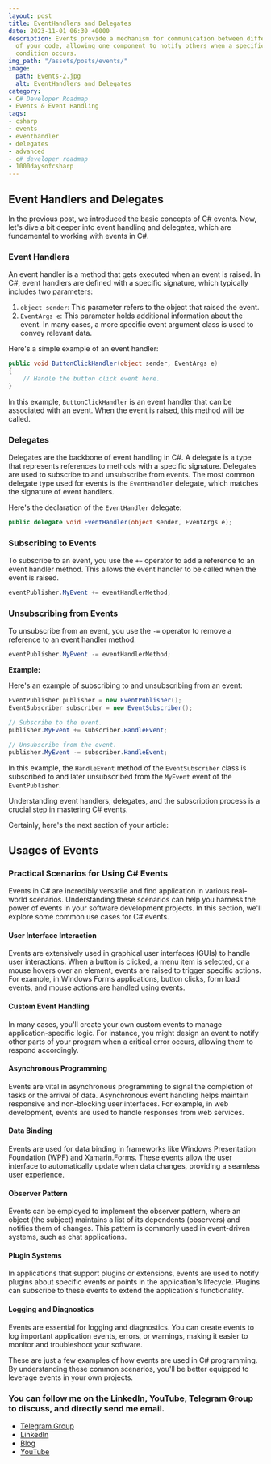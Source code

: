```yaml
---
layout: post
title: EventHandlers and Delegates
date: 2023-11-01 06:30 +0000
description: Events provide a mechanism for communication between different parts
  of your code, allowing one component to notify others when a specific action or
  condition occurs.
img_path: "/assets/posts/events/"
image:
  path: Events-2.jpg
  alt: EventHandlers and Delegates
category:
- C# Developer Roadmap
- Events & Event Handling
tags:
- csharp
- events
- eventhandler
- delegates
- advanced
- c# developer roadmap
- 1000daysofcsharp
---
```



## Event Handlers and Delegates

In the previous post, we introduced the basic concepts of C# events. Now, let's dive a bit deeper into event handling and delegates, which are fundamental to working with events in C#.

### Event Handlers

An event handler is a method that gets executed when an event is raised. In C#, event handlers are defined with a specific signature, which typically includes two parameters:

1. `object sender`: This parameter refers to the object that raised the event.
2. `EventArgs e`: This parameter holds additional information about the event. In many cases, a more specific event argument class is used to convey relevant data.

Here's a simple example of an event handler:

```csharp
public void ButtonClickHandler(object sender, EventArgs e)
{
    // Handle the button click event here.
}
```

In this example, `ButtonClickHandler` is an event handler that can be associated with an event. When the event is raised, this method will be called.

### Delegates

Delegates are the backbone of event handling in C#. A delegate is a type that represents references to methods with a specific signature. Delegates are used to subscribe to and unsubscribe from events. The most common delegate type used for events is the `EventHandler` delegate, which matches the signature of event handlers.

Here's the declaration of the `EventHandler` delegate:

```csharp
public delegate void EventHandler(object sender, EventArgs e);
```

### Subscribing to Events

To subscribe to an event, you use the `+=` operator to add a reference to an event handler method. This allows the event handler to be called when the event is raised.

```csharp
eventPublisher.MyEvent += eventHandlerMethod;
```

### Unsubscribing from Events

To unsubscribe from an event, you use the `-=` operator to remove a reference to an event handler method.

```csharp
eventPublisher.MyEvent -= eventHandlerMethod;
```

**Example:**

Here's an example of subscribing to and unsubscribing from an event:

```csharp
EventPublisher publisher = new EventPublisher();
EventSubscriber subscriber = new EventSubscriber();

// Subscribe to the event.
publisher.MyEvent += subscriber.HandleEvent;

// Unsubscribe from the event.
publisher.MyEvent -= subscriber.HandleEvent;
```

In this example, the `HandleEvent` method of the `EventSubscriber` class is subscribed to and later unsubscribed from the `MyEvent` event of the `EventPublisher`.

Understanding event handlers, delegates, and the subscription process is a crucial step in mastering C# events.

Certainly, here's the next section of your article:

## Usages of Events

### Practical Scenarios for Using C# Events

Events in C# are incredibly versatile and find application in various real-world scenarios. Understanding these scenarios can help you harness the power of events in your software development projects. In this section, we'll explore some common use cases for C# events.

#### User Interface Interaction

Events are extensively used in graphical user interfaces (GUIs) to handle user interactions. When a button is clicked, a menu item is selected, or a mouse hovers over an element, events are raised to trigger specific actions. For example, in Windows Forms applications, button clicks, form load events, and mouse actions are handled using events.

#### Custom Event Handling

In many cases, you'll create your own custom events to manage application-specific logic. For instance, you might design an event to notify other parts of your program when a critical error occurs, allowing them to respond accordingly.

#### Asynchronous Programming

Events are vital in asynchronous programming to signal the completion of tasks or the arrival of data. Asynchronous event handling helps maintain responsive and non-blocking user interfaces. For example, in web development, events are used to handle responses from web services.

#### Data Binding

Events are used for data binding in frameworks like Windows Presentation Foundation (WPF) and Xamarin.Forms. These events allow the user interface to automatically update when data changes, providing a seamless user experience.

#### Observer Pattern

Events can be employed to implement the observer pattern, where an object (the subject) maintains a list of its dependents (observers) and notifies them of changes. This pattern is commonly used in event-driven systems, such as chat applications.

#### Plugin Systems

In applications that support plugins or extensions, events are used to notify plugins about specific events or points in the application's lifecycle. Plugins can subscribe to these events to extend the application's functionality.

#### Logging and Diagnostics

Events are essential for logging and diagnostics. You can create events to log important application events, errors, or warnings, making it easier to monitor and troubleshoot your software.

These are just a few examples of how events are used in C# programming. By understanding these common scenarios, you'll be better equipped to leverage events in your own projects.


### You can follow me on the LinkedIn, YouTube, Telegram Group to discuss, and directly send me email.
- [Telegram Group](https://t.me/sadinco_csharp)
- [LinkedIn](https://linkedin.com/in/MrSadin)
- [Blog](https://sadin.dev)
- [YouTube](https://youtube.com/c/EnKamran)
